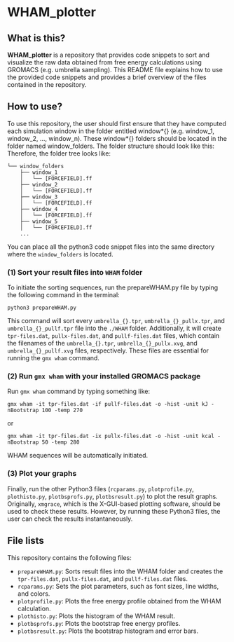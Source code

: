 # **WHAM_plotter**

## **What is this?**

__WHAM_plotter__ is a repository that provides code snippets to sort and visualize the raw data obtained from free energy calculations using GROMACS (e.g. umbrella sampling). This README file explains how to use the provided code snippets and provides a brief overview of the files contained in the repository.

## **How to use?**

To use this repository, the user should first ensure that they have computed each simulation window in the folder entitled window*{} (e.g. window_1, window_2, ..., window_n). These window*{} folders should be located in the folder named window_folders. The folder structure should look like this:
Therefore, the folder tree looks like:

```text
└── window_folders
    ├── window_1
    │   └── [FORCEFIELD].ff
    ├── window_2
    │   └── [FORCEFIELD].ff
    ├── window_3
    │   └── [FORCEFIELD].ff
    ├── window_4
    │   └── [FORCEFIELD].ff
    ├── window_5
    │   └── [FORCEFIELD].ff
    ...
```

You can place all the python3 code snippet files into the same directory where the `window_folders` is located.

### **(1) Sort your result files into `WHAM` folder**

To initiate the sorting sequences, run the prepareWHAM.py file by typing the following command in the terminal:

```shell
python3 prepareWHAM.py
```

This command will sort every `umbrella_{}.tpr`, `umbrella_{}_pullx.tpr`, and `umbrella_{}_pullf.tpr` file into the `./WHAM` folder. Additionally, it will create `tpr-files.dat`, `pullx-files.dat`, and `pullf-files.dat` files, which contain the filenames of the `umbrella_{}.tpr`, `umbrella_{}_pullx.xvg`, and `umbrella_{}_pullf.xvg` files, respectively. These files are essential for running the `gmx wham` command.

### **(2) Run `gmx wham` with your installed GROMACS package**

Run `gmx wham` command by typing something like:

```shell
gmx wham -it tpr-files.dat -if pullf-files.dat -o -hist -unit kJ -nBootstrap 100 -temp 270
```

or

```shell
gmx wham -it tpr-files.dat -ix pullx-files.dat -o -hist -unit kcal -nBootstrap 50 -temp 280
```

WHAM sequences will be automatically initiated.

### **(3) Plot your graphs**

Finally, run the other Python3 files (`rcparams.py`, `plotprofile.py`, `plothisto.py`, `plotbsprofs.py`, `plotbsresult.py`) to plot the result graphs. Originally, `xmgrace`, which is the X-GUI-based plotting software, should be used to check these results. However, by running these Python3 files, the user can check the results instantaneously.

## **File lists**
This repository contains the following files:

- `prepareWHAM.py`: Sorts result files into the WHAM folder and creates the `tpr-files.dat`, `pullx-files.dat`, and `pullf-files.dat` files.
- `rcparams.py`: Sets the plot parameters, such as font sizes, line widths, and colors.
- `plotprofile.py`: Plots the free energy profile obtained from the WHAM calculation.
- `plothisto.py`: Plots the histogram of the WHAM result.
- `plotbsprofs.py`: Plots the bootstrap free energy profiles.
- `plotbsresult.py`: Plots the bootstrap histogram and error bars.
